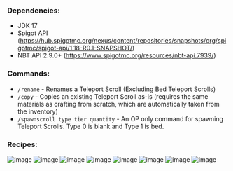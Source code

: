 ### Dependencies:
- JDK 17
- Spigot API (https://hub.spigotmc.org/nexus/content/repositories/snapshots/org/spigotmc/spigot-api/1.18-R0.1-SNAPSHOT/)
- NBT API 2.9.0+ (https://www.spigotmc.org/resources/nbt-api.7939/)


### Commands:
- `/rename` - Renames a Teleport Scroll (Excluding Bed Teleport Scrolls)
- `/copy` - Copies an existing Teleport Scroll as-is (requires the same materials as crafting from scratch, which are automatically taken from the inventory)
- `/spawnscroll type tier quantity` - An OP only command for spawning Teleport Scrolls. Type 0 is blank and Type 1 is bed.

### Recipes:
![image](https://user-images.githubusercontent.com/37660728/162845183-707e94e0-dac3-452d-86bc-7bce432a9fd6.png)
![image](https://user-images.githubusercontent.com/37660728/152204909-a6442e14-44f5-481c-b476-c53627ea7f9f.png)
![image](https://user-images.githubusercontent.com/37660728/152204849-b6d1c509-542b-42cb-af22-9e06007db556.png)
![image](https://user-images.githubusercontent.com/37660728/152204721-311d3368-a5b4-4ec6-b6c7-b4f76d163e8c.png)
![image](https://user-images.githubusercontent.com/37660728/152205072-adfca8d4-09a7-4df7-a266-794b83b56f8f.png)
![image](https://user-images.githubusercontent.com/37660728/152205123-1643987e-2a72-4750-b21c-9bb872b0c656.png)
![image](https://user-images.githubusercontent.com/37660728/152205207-2d577ad9-be36-4908-ac84-e40ba1191ed0.png)
![image](https://user-images.githubusercontent.com/37660728/152225010-20df86cb-9b0d-410d-bd52-8ffed1559618.png)
